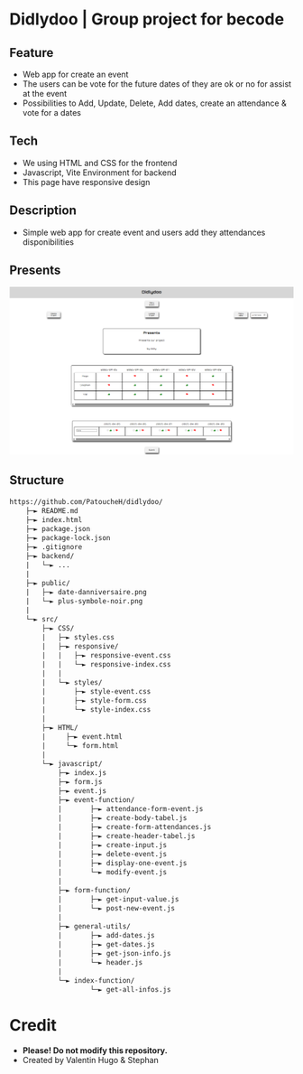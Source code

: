 # Didlydoo | Group project for becode

## Feature
- Web app for create an event
- The users can be vote for the future dates of they are ok or no for assist at the event
- Possibilities to Add, Update, Delete, Add dates, create an attendance & vote for a dates

## Tech
- We using HTML and CSS for the frontend
- Javascript, Vite Environment for backend
- This page have responsive design

## Description
- Simple web app for create event and users add they attendances disponibilities

## Presents
![Presents ou projects](public/present.png)

## Structure
```
https://github.com/PatoucheH/didlydoo/
    ├─► README.md
    ├─► index.html
    ├─► package.json
    ├─► package-lock.json
    ├─► .gitignore
    ├─► backend/
    |   └─► ...
    |
    ├─► public/
    |   ├─► date-danniversaire.png
    |   └─► plus-symbole-noir.png
    |
    └─► src/
        ├─► CSS/
        |   ├─► styles.css
        |   ├─► responsive/
        |   |   ├─► responsive-event.css
        |   |   └─► responsive-index.css
        |   |
        |   └─► styles/
        |       ├─► style-event.css
        |       ├─► style-form.css
        |       └─► style-index.css
        |
        ├─► HTML/
        |     ├─► event.html
        |     └─► form.html
        |
        └─► javascript/
            ├─► index.js
            ├─► form.js
            ├─► event.js
            ├─► event-function/
            |       ├─► attendance-form-event.js
            |       ├─► create-body-tabel.js
            |       ├─► create-form-attendances.js
            |       ├─► create-header-tabel.js
            |       ├─► create-input.js
            |       ├─► delete-event.js
            |       ├─► display-one-event.js
            |       └─► modify-event.js
            |
            ├─► form-function/
            |       ├─► get-input-value.js
            |       └─► post-new-event.js
            |
            ├─► general-utils/
            |       ├─► add-dates.js
            |       ├─► get-dates.js
            |       ├─► get-json-info.js
            |       └─► header.js
            |
            └─► index-function/
                    └─► get-all-infos.js

```

# Credit
- **Please! Do not modify this repository.**
- Created by Valentin Hugo & Stephan

